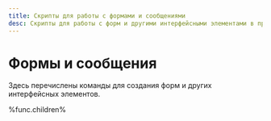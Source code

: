 ```yaml
---
title: Скрипты для работы с формами и сообщениями
desc: Скрипты для работы с форм и другими интерфейсными элементами в программе Eonza.
---
```

# Формы и сообщения

Здесь перечислены команды для создания форм и других интерфейсных элементов.

%func.children%
